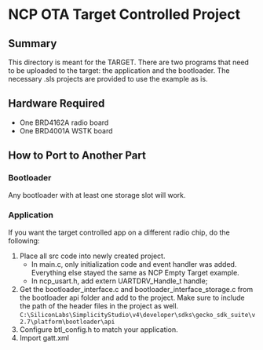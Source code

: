 # NCP OTA Target Controlled Project #

## Summary ##

This directory is meant for the TARGET. There are two programs that need to be uploaded to the target: the application and the bootloader. The necessary .sls projects are provided to use the example as is.

## Hardware Required ##

- One BRD4162A radio board
- One BRD4001A WSTK board

## How to Port to Another Part ##

### Bootloader ###

Any bootloader with at least one storage slot will work.

### Application ###

If you want the target controlled app on a different radio chip, do the following:

1. Place all src code into newly created project.
   - In main.c, only initialization code and event handler was added. Everything else stayed the same as NCP Empty Target example.
   - In ncp_usart.h, add extern UARTDRV_Handle_t handle;
2. Get the bootloader_interface.c and bootloader_interface_storage.c from the bootloader api folder and add to the project. Make sure to include the path of the header files in the project as well.
`C:\SiliconLabs\SimplicityStudio\v4\developer\sdks\gecko_sdk_suite\v2.7\platform\bootloader\api`
3. Configure btl_config.h to match your application.
4. Import gatt.xml
